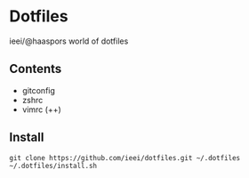 # Dotfiles

ieei/@haaspors world of dotfiles

## Contents

+ gitconfig
+ zshrc
+ vimrc (++)

## Install

```
git clone https://github.com/ieei/dotfiles.git ~/.dotfiles
~/.dotfiles/install.sh
```

